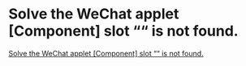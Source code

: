 # Solve the WeChat applet [Component] slot ““ is not found.
[Solve the WeChat applet [Component] slot ““ is not found.](https://aiwithcloud.com/2022/09/15/solve_the_wechat_applet_component_slot__is_not_found/)